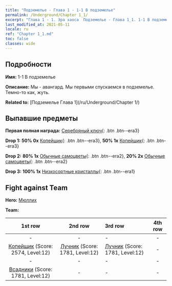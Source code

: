 ```yaml
---
title: "Подземелье - Глава 1 - 1-1 В подземелье"
permalink: /Underground/Chapter 1_1/
excerpt: "Глава 1 - 1. Эра хаоса  Подземелье - Глава 1_1. 1-1 В подземелье"
last_modified_at: 2021-05-11
locale: ru
ref: "Chapter 1_1.md"
toc: false
classes: wide
---
```


## Подробности

 **Имя:** 1-1 В подземелье

 **Описание:** Мы - авангард. Мы первыми спускаемся в подземелье. Темно-то как, жуть.

 **Related to:** [Подземелье Глава 1](/ru/Underground/Chapter 1/)

## Выпавшие предметы

 **Первая полная награда:** [Серебряный ключ](/ItemsRU/con_693/){: .btn .btn--era3}

 **Drop 1:** **50% 0x** [Копейщик](/ItemsRU/unt_190/){: .btn .btn--era3}, **50% 1x** [Копейщик](/ItemsRU/unt_190/){: .btn .btn--era3}

 **Drop 2:** **80% 1x** [Обычные самоцветы](/ItemsRU/mat_10/){: .btn .btn--era2}, **20% 2x** [Обычные самоцветы](/ItemsRU/mat_10/){: .btn .btn--era2}

 **Drop 3:** **100% 1x** [Низкосортные кристаллы](/ItemsRU/mat_5/){: .btn .btn--era1}


## Fight against Team
 **Hero:** [Мюллих](/ru/heroes/Mullich/)

 **Team:**


  | 1st row | 2nd row | 3rd row | 4th row |
  |:----:|:----:|:----|:----:|
  | - | - | - | - |
  | [Копейщик](/ru/units/Pikeman/) (Score: 2574, Level:12)  | [Лучник](/ru/units/Marksman/) (Score: 1781, Level:12)  | [Лучник](/ru/units/Marksman/) (Score: 1781, Level:12)  | - |
  | - | - | - | - |
  | [Всадники](/ru/units/Cavalier/) (Score: 1781, Level:12)  | - | - | - |


